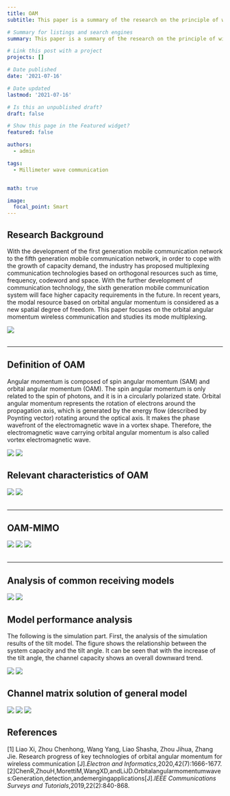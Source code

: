 ```yaml
---
title: OAM
subtitle: This paper is a summary of the research on the principle of wireless orbital angular momentum multiplexing.

# Summary for listings and search engines
summary: This paper is a summary of the research on the principle of wireless orbital angular momentum multiplexing.

# Link this post with a project
projects: []

# Date published
date: '2021-07-16'

# Date updated
lastmod: '2021-07-16'

# Is this an unpublished draft?
draft: false

# Show this page in the Featured widget?
featured: false

authors:
  - admin

tags:
  - Millimeter wave communication


math: true

image:
  focal_point: Smart
---
```


## Research Background
With the development of the first generation mobile communication network to the fifth generation mobile communication network, in order to cope with the growth of capacity demand, the industry has proposed multiplexing communication technologies based on orthogonal resources such as time, frequency, codeword and space. With the further development of communication technology, the sixth generation mobile communication system will face higher capacity requirements in the future. In recent years, the modal resource based on orbital angular momentum is considered as a new spatial degree of freedom. This paper focuses on the orbital angular momentum wireless communication and studies its mode multiplexing.

<img src = 'https://s3.bmp.ovh/imgs/2022/08/19/8b00db2efb31ce8e.png' >

<br/>
<br/>

---

## Definition of OAM

Angular momentum is composed of spin angular momentum (SAM) and orbital angular momentum (OAM). The spin angular momentum is only related to the spin of photons, and it is in a circularly polarized state. Orbital angular momentum represents the rotation of electrons around the propagation axis, which is generated by the energy flow (described by Poynting vector) rotating around the optical axis. It makes the phase wavefront of the electromagnetic wave in a vortex shape. Therefore, the electromagnetic wave carrying orbital angular momentum is also called vortex electromagnetic wave.

<img src = 'https://s3.bmp.ovh/imgs/2022/08/19/2c9fe1872d81d56d.png' >
<img src = 'https://s3.bmp.ovh/imgs/2022/08/19/c01c64d995fe3b8c.png' >

## Relevant characteristics of OAM
<img src = 'https://s3.bmp.ovh/imgs/2022/08/19/5ff356d4b9945b8e.png' >
<img src = 'https://s3.bmp.ovh/imgs/2022/08/19/b698178a57c2dceb.png' >

<br/>
<br/>

---


## OAM-MIMO
<img src = 'https://s3.bmp.ovh/imgs/2022/08/19/9c0def5156d6ed82.png' >
<img src = 'https://s3.bmp.ovh/imgs/2022/08/19/850eaa80c4583505.png' >
<img src = 'https://s3.bmp.ovh/imgs/2022/08/19/128654addabddef2.png' >


<br/>
<br/>

---

## Analysis of common receiving models
<img src = 'https://s3.bmp.ovh/imgs/2022/08/19/c27694ef4e5d9803.png' >
<img src = 'https://s3.bmp.ovh/imgs/2022/08/20/3fe4ddbbae3640f6.png' >

## Model performance analysis
The following is the simulation part. First, the analysis of the simulation results of the tilt model. The figure shows the relationship between the system capacity and the tilt angle. It can be seen that with the increase of the tilt angle, the channel capacity shows an overall downward trend.

<img src = 'https://s3.bmp.ovh/imgs/2022/08/20/5d42b258f6e311a0.png' >
<img src = 'https://s3.bmp.ovh/imgs/2022/08/20/1e9bddffc0c9592c.png' >

## Channel matrix solution of general model
<img src = 'https://s3.bmp.ovh/imgs/2022/08/20/7ad6324ed50b4702.png' >
<img src = 'https://s3.bmp.ovh/imgs/2022/08/20/f6941e36ac8b729a.png' >
<img src = 'https://s3.bmp.ovh/imgs/2022/08/20/0401cda972003aad.png' >

## References
[1] Liao Xi, Zhou Chenhong, Wang Yang, Liao Shasha, Zhou Jihua, Zhang Jie. Research progress of key technologies of orbital angular momentum for wireless communication [J].*Electron and Informatics*,2020,42(7):1666-1677.
[2]ChenR,ZhouH,MorettiM,WangXD,andLiJD.Orbitalangularmomentumwaves:Generation,detection,andemergingapplications[J].*IEEE Communications Surveys and Tutorials*,2019,22(2):840-868.